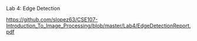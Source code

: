 Lab 4: Edge Detection

https://github.com/slopez63/CSE107-Introduction_To_Image_Processing/blob/master/Lab4/EdgeDetectionReport.pdf
